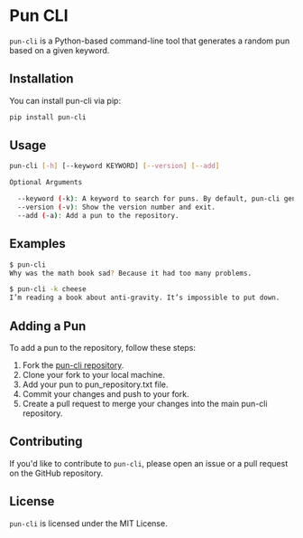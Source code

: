 # Pun CLI

`pun-cli` is a Python-based command-line tool that generates a random pun based on a given keyword.


## Installation

You can install pun-cli via pip:

```bash
pip install pun-cli
```

## Usage
```bash
pun-cli [-h] [--keyword KEYWORD] [--version] [--add]

Optional Arguments

  --keyword (-k): A keyword to search for puns. By default, pun-cli generates a random pun.
  --version (-v): Show the version number and exit.
  --add (-a): Add a pun to the repository.
```

## Examples
```bash
$ pun-cli
Why was the math book sad? Because it had too many problems.

$ pun-cli -k cheese
I’m reading a book about anti-gravity. It’s impossible to put down.
```

## Adding a Pun

To add a pun to the repository, follow these steps:

1. Fork the [pun-cli repository](https://github.com/thevahidal/pun-cli).
2. Clone your fork to your local machine.
3. Add your pun to pun_repository.txt file.
4. Commit your changes and push to your fork.
5. Create a pull request to merge your changes into the main pun-cli repository.

## Contributing

If you'd like to contribute to `pun-cli`, please open an issue or a pull request on the GitHub repository.

## License

`pun-cli` is licensed under the MIT License.
